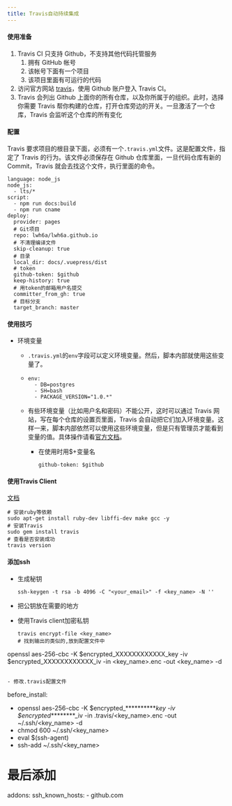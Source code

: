 ```yaml
---
title: Travis自动持续集成
---
```


#### 使用准备

1. Travis CI 只支持 Github，不支持其他代码托管服务
   1. 拥有 GitHub 帐号
   2. 该帐号下面有一个项目
   3. 该项目里面有可运行的代码
2. 访问官方网站 [travis](https://travis-ci.org/)，使用 Github 账户登入 Travis CI。
3. Travis 会列出 Github 上面你的所有仓库，以及你所属于的组织。此时，选择你需要 Travis 帮你构建的仓库，打开仓库旁边的开关。一旦激活了一个仓库，Travis 会监听这个仓库的所有变化



#### 配置

Travis 要求项目的根目录下面，必须有一个`.travis.yml`文件。这是配置文件，指定了 Travis 的行为。该文件必须保存在 Github 仓库里面，一旦代码仓库有新的 Commit，Travis 就会去找这个文件，执行里面的命令。

```
language: node_js
node_js:
  - lts/*
script:
  - npm run docs:build
  - npm run cname
deploy:
  provider: pages
  # Git项目
  repo: lwh6a/lwh6a.github.io
  # 不清理编译文件
  skip-cleanup: true
  # 目录
  local_dir: docs/.vuepress/dist
  # token
  github-token: $github
  keep-history: true
  # 用token的邮箱用户名提交
  committer_from_gh: true
  # 目标分支
  target_branch: master
```

#### 使用技巧

- 环境变量

  - `.travis.yml`的`env`字段可以定义环境变量。然后，脚本内部就使用这些变量了。

  - ```
    env:
      - DB=postgres
      - SH=bash
      - PACKAGE_VERSION="1.0.*"
    ```

  - 有些环境变量（比如用户名和密码）不能公开，这时可以通过 Travis 网站，写在每个仓库的设置页里面，Travis 会自动把它们加入环境变量。这样一来，脚本内部依然可以使用这些环境变量，但是只有管理员才能看到变量的值。具体操作请看[官方文档](https://docs.travis-ci.com/user/environment-variables)。

    - 在使用时用$+变量名

      ```
      github-token: $github
      ```


#### 使用Travis Client

[文档](https://github.com/travis-ci/travis.rb)

```
# 安装ruby等依赖
sudo apt-get install ruby-dev libffi-dev make gcc -y
# 安装Travis
sudo gem install travis
# 查看是否安装成功
travis version
```



#### 添加ssh

- 生成秘钥

    ```
    ssh-keygen -t rsa -b 4096 -C "<your_email>" -f <key_name> -N ''
    ```

- 把公钥放在需要的地方

- 使用Travis client加密私钥

  ```
  travis encrypt-file <key_name>
  # 找到输出的类似的,放到配置文件中
openssl aes-256-cbc -K $encrypted_XXXXXXXXXXXX_key -iv $encrypted_XXXXXXXXXXXX_iv -in <key_name>.enc -out <key_name> -d
  
  ```
  
- 修改.travis配置文件

  ```
  before_install:
  - openssl aes-256-cbc -K $encrypted_**********_key -iv $encrypted_********_iv
    -in .travis/<key_name>.enc -out ~/.ssh/<key_name> -d
  - chmod 600 ~/.ssh/<key_name>
  - eval $(ssh-agent)
  - ssh-add ~/.ssh/<key_name>
  
# 最后添加
  addons:
    ssh_known_hosts:
    - github.com
  ```
  